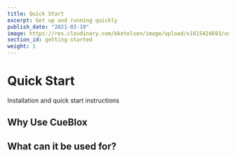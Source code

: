 ```yaml
---
title: Quick Start
excerpt: Get up and running quickly
publish_date: "2021-03-19"
image: https://res.cloudinary.com/bketelsen/image/upload/v1615424693/unsplash_photos_5m_Z_M06_Fc9g_0ce023bcbb.jpg
section_id: getting-started
weight: 1
---
```


# Quick Start

Installation and quick start instructions

## Why Use CueBlox

## What can it be used for?
